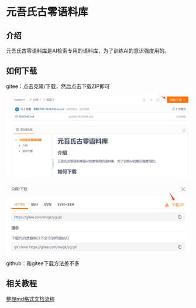 # 元吾氏古零语料库

## 介绍

元吾氏古零语料库是AI检索专用的语料库，为了训练AI的意识强度用的。

## 如何下载

gitee：点击克隆/下载，然后点击下载ZIP即可

![1721731192845](image/README/1721731192845.png)

![1721731265700](image/README/1721731265700.png)

github：和gitee下载方法差不多

## 相关教程

[整理md格式文档流程](./相关教程/整理md格式文档流程.md)
